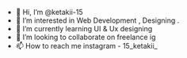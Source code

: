 - 👋 Hi, I’m @ketakii-15
- 👀 I’m interested in Web Development , Designing .
- 🌱 I’m currently learning UI & Ux designing 
- 💞️ I’m looking to collaborate on freelance ig
- 📫 How to reach me instagram - 15_ketakii_

<!---
ketakii-15/ketakii-15 is a ✨ special ✨ repository because its `README.md` (this file) appears on your GitHub profile.
You can click the Preview link to take a look at your changes.
--->
